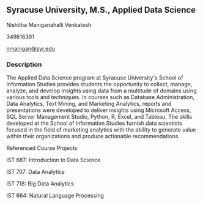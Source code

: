 ## Syracuse University, M.S., Applied Data Science

Nishitha Maniganahalli Venkatesh

349616391

nmanigan@syr.edu

### Description

The Applied Data Science program at Syracuse University's School of Information Studies provides students the opportunity to collect, manage, analyze, and develop insights using data from a multitude of domains using various tools and techniques. In courses such as Database Administration, Data Analytics, Text Mining, and Marketing Analytics, reports and presentations were developed to deliver insights using Microsoft Access, SQL Server Management Studio, Python, R, Excel, and Tableau. The skills developed at the School of Information Studies furnish data scientists focused in the field of marketing analytics with the ability to generate value within their organizations and produce actionable recommendations.

Referenced Course Projects

IST 687: Introduction to Data Science

IST 707: Data Analytics

IST 718: Big Data Analytics

IST 664: Natural Language Processing

